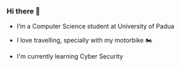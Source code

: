### Hi there 👋
- I’m a Computer Science student at University of Padua

- I love travelling, specially with my motorbike 🏍️

- I'm currently learning Cyber Security

<!--![tiozzom4tteo's Top Languages](https://github-readme-stats.vercel.app/api/top-langs/?username=tiozzom4tteo&theme=radical&show_icons=true&hide_border=false&layout=compact)<br>-->
<!--
![tiozzom4tteo's Streak](https://github-readme-streak-stats.herokuapp.com/?user=tiozzom4tteo&theme=radical&hide_border=false)<br>
**tiozzomatteostudenti/tiozzomatteostudenti** is a ✨ _special_ ✨ repository because its `README.md` (this file) appears on your GitHub profile.

Here are some ideas to get you started:

- 🔭 I’m currently working on ...
- 🌱 I’m currently learning ...
- 👯 I’m looking to collaborate on ...
- 🤔 I’m looking for help with ...
- 💬 Ask me about ...
- 📫 How to reach me: ...
- 😄 Pronouns: ...
- ⚡ Fun fact: ...
-->
